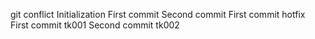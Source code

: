 git conflict
Initialization
First commit
Second commit
First commit hotfix
First commit tk001
Second commit tk002
